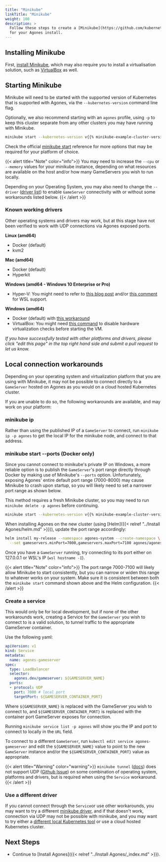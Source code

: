 ```yaml
---
title: "Minikube"
linkTitle: "Minikube"
weight: 100
description: >
  Follow these steps to create a [Minikube](https://github.com/kubernetes/minikube) cluster
  for your Agones install.
---
```


## Installing Minikube

First, [install Minikube][minikube], which may also require you to install
a virtualisation solution, such as [VirtualBox][vb] as well.

[minikube]: https://minikube.sigs.k8s.io/docs/start/
[vb]: https://www.virtualbox.org

## Starting Minikube

Minikube will need to be started with the supported version of Kubernetes that is supported with Agones, via the
`--kubernetes-version` command line flag.

Optionally, we also recommend starting with an `agones` profile, using `-p` to keep this cluster separate from any other
clusters you may have running with Minikube.

```bash
minikube start --kubernetes-version v{{% minikube-example-cluster-version %}} -p agones
```

Check the official [minikube start](https://minikube.sigs.k8s.io/docs/commands/start/) reference for more options that
may be required for your platform of choice.

{{< alert title="Note" color="info">}}
You may need to increase the `--cpu` or `--memory` values for your minikube instance, depending on what resources are
available on the host and/or how many GameServers you wish to run locally.

Depending on your Operating System, you may also need to change the `--driver`
([driver list](https://minikube.sigs.k8s.io/docs/drivers/)) to enable `GameServer` connectivity with or without
some workarounds listed below. 
{{< /alert >}}

### Known working drivers

Other operating systems and drivers may work, but at this stage have not been verified to work with UDP connections
via Agones exposed ports.

**Linux (amd64)**
* Docker (default)
* kvm2

**Mac (amd64)**
* Docker (default)
* Hyperkit

**Windows (amd64 - Windows 10 Enterprise or Pro)**
* Hyper-V: You might need to refer to [this blog post](https://blog.thepolyglotprogrammer.com/setting-up-kubernetes-on-wsl-to-work-with-minikube-on-windows-10-90dac3c72fa1) and/or [this comment](https://github.com/microsoft/WSL/issues/4288#issuecomment-652259640) for WSL support.

**Windows (amd64)**
* Docker (default) with [this workaround](#minikube-start---ports-docker-only)
* VirtualBox: You might need [this command](https://github.com/kubernetes/minikube/issues/3900) to disable hardware virtualization checks before starting the VM.

_If you have successfully tested with other platforms and drivers, please click "edit this page" in the top right hand
side and submit a pull request to let us know._

## Local connection workarounds

Depending on your operating system and virtualization platform that you are using with Minikube, it may not be
possible to connect directly to a `GameServer` hosted on Agones as you would on a cloud hosted Kubernetes cluster.

If you are unable to do so, the following workarounds are available, and may work on your platform:

### minikube ip

Rather than using the published IP of a `GameServer` to connect, run `minikube ip -p agones` to get the local IP for
the minikube node, and connect to that address.

### minikube start \-\-ports (Docker only)

Since you cannot connect to minikube's private IP on Windows, a more reliable option is to publish the `GameServer`'s port range
directly through Docker by making use of Minikube's `--ports` option. Unfortunately, exposing Agones' entire default port range
(7000-8000) may cause Minikube to crash upon startup, so you will likely need to set a narrower port range as shown below.

This method requires a fresh Minikube cluster, so you may need to run `minikube delete -p agones` before continuing.

```bash
minikube start --kubernetes-version v{{% minikube-example-cluster-version %}} -p agones --ports 7000-7100:7000-7100/udp
```

When installing Agones on the new cluster (using [Helm]({{< relref "../Install Agones/helm.md" >}})), update the port range accordingly:

```bash
helm install my-release --namespace agones-system --create-namespace \
  --set gameservers.minPort=7000,gameservers.maxPort=7100 agones/agones
```

Once you have a `GameServer` running, try connecting to its port either on 127.0.0.1 or WSL's IP (`wsl hostname -I`).

{{< alert title="Note" color="info">}}
The port range 7000-7100 will likely allow Minikube to start consistently, but you can narrow or widen this range
to whatever works on your system. Make sure it is consistent between both the `minikube start` command shown above and
the Helm configuration.
{{< /alert >}}

### Create a service

This would only be for local development, but if none of the other workarounds work, creating a Service for the
`GameServer` you wish to connect to is a valid solution, to tunnel traffic to the appropriate GameServer container.

Use the following yaml:

```yaml
apiVersion: v1
kind: Service
metadata:
  name: agones-gameserver
spec:
  type: LoadBalancer
  selector:
    agones.dev/gameserver: ${GAMESERVER_NAME}
  ports:
  - protocol: UDP
    port: 7000 # local port
    targetPort: ${GAMESERVER_CONTAINER_PORT}
```

Where `${GAMESERVER_NAME}` is replaced with the GameServer you wish to connect to, and `${GAMESERVER_CONTAINER_PORT}`
is replaced with the container port GameServer exposes for connection.

Running `minikube service list -p agones` will show you the IP and port to connect to locally in the `URL` field.

To connect to a different `GameServer`, run `kubectl edit service agones-gameserver` and edit the `${GAMESERVER_NAME}`
value to point to the new `GameServer` instance and/or the `${GAMESERVER_CONTAINER_PORT}` value as appropriate.

{{< alert title="Warning" color="warning">}}
`minikube tunnel` ([docs](https://minikube.sigs.k8s.io/docs/handbook/accessing/))
does not support UDP ([Github Issue](https://github.com/kubernetes/minikube/issues/12362)) on some combination of
operating system, platforms and drivers, but is required when using the `Service` workaround.
{{< /alert >}}

### Use a different driver

If you cannot connect through the `Service`or use other workarounds, you may want to try a different
[minikube driver](https://minikube.sigs.k8s.io/docs/drivers/), and if that doesn't work, connection via UDP may not
be possible with minikube, and you may want to try either a
[different local Kubernetes tool](https://kubernetes.io/docs/tasks/tools/) or use a cloud hosted Kubernetes cluster.

## Next Steps

- Continue to [Install Agones]({{< relref "../Install Agones/_index.md" >}}).
